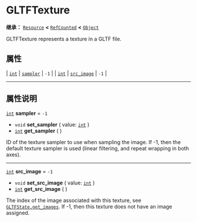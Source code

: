 <!-- ⚠ 请勿编辑本文件 ⚠ -->
<!-- 本文档使用脚本从 WeDot 引擎源码仓库生成。 -->
<!-- 生成脚本：https://github.com/WeDot-Engine/WeDot/tree/4.3/doc/tools/make_md.py； -->
<!-- 原文件：https://github.com/WeDot-Engine/WeDot/tree/4.3/modules/gltf/doc_classes/GLTFTexture.xml。 -->

<div id="_class_gltftexture"></div>

# GLTFTexture

**继承：** [`Resource`](class_resource.md) **<** [`RefCounted`](class_refcounted.md) **<** [`Object`](class_object.md)

GLTFTexture represents a texture in a GLTF file.

## 属性

| [`int`](class_int.md) | [`sampler`](#class_gltftexture_property_sampler)     | ``-1`` |
| [`int`](class_int.md) | [`src_image`](#class_gltftexture_property_src_image) | ``-1`` |

<!-- rst-class:: classref-section-separator -->

---

## 属性说明

<div id="_class_gltftexture_property_sampler"></div>

[`int`](class_int.md) **sampler** = ``-1`` <div id="class_gltftexture_property_sampler"></div>

- `void` **set_sampler** ( value: [`int`](class_int.md) )
- [`int`](class_int.md) **get_sampler** ( )

ID of the texture sampler to use when sampling the image. If -1, then the default texture sampler is used (linear filtering, and repeat wrapping in both axes).

<!-- rst-class:: classref-item-separator -->

---

<div id="_class_gltftexture_property_src_image"></div>

[`int`](class_int.md) **src_image** = ``-1`` <div id="class_gltftexture_property_src_image"></div>

- `void` **set_src_image** ( value: [`int`](class_int.md) )
- [`int`](class_int.md) **get_src_image** ( )

The index of the image associated with this texture, see [`GLTFState.get_images`](#class_gltfstate_method_get_images). If -1, then this texture does not have an image assigned.

[^virtual]: 本方法通常需要用户覆盖才能生效。
[^const]: 本方法无副作用，不会修改该实例的任何成员变量。
[^vararg]: 本方法除了能接受在此处描述的参数外，还能够继续接受任意数量的参数。
[^constructor]: 本方法用于构造某个类型。
[^static]: 调用本方法无需实例，可直接使用类名进行调用。
[^operator]: 本方法描述的是使用本类型作为左操作数的有效运算符。
[^bitfield]: 这个值是由下列位标志构成位掩码的整数。
[^void]: 无返回值。
